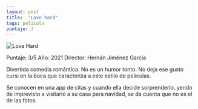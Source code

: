 ```yaml
---
layout: post
title:  "Love hard"
tags: pelicula
puntaje: 3
---
```




![Love Hard](https://pics.filmaffinity.com/love_hard-807570210-large.jpg)

Puntaje: 3/5 
Año: 2021
Director: Hernán Jiménez García

Divertida comedia romántica. No es un humor tonto. No deja ese gusto cursi en la boca que caracteriza a este estilo de películas.

Se conocen en una app de citas y cuando ella decide sorprenderlo, yendo de imprevisto a visitarlo a su casa para navidad, se da cuenta que no es el de las fotos.
